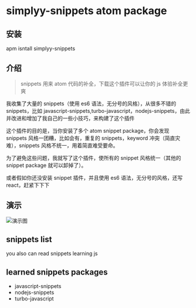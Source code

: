# simplyy-snippets atom package
## 安装
apm isntall simplyy-snippets


## 介绍
> snippets 用来 atom 代码的补全，下载这个插件可以让你的 js 体验补全更爽

我收集了大量的 snippets（使用 es6 语法，无分号的风格），从很多不错的 snippets，比如 javascript-snippets,turbo-javascript，nodejs-snippets，由此并改进和增加了我自己的一些小技巧，来构建了这个插件

这个插件的目的是，当你安装了多个 atom snippet package，你会发现 snippets 风格一团糟，比如会有，重复的 snippets，keyword 冲突（简直灾难），snippets 风格不统一，用着简直难受要命。

为了避免这些问题，我就写了这个插件，使所有的 snippet 风格统一（其他的 snippet package 就可以卸掉了）。

或者假如你还没安装 snippet 插件，并且使用 es6 语法，无分号的风格，还写 react，赶紧下下下

## 演示
![演示图](http://7xkpdt.com1.z0.glb.clouddn.com/blog-2-29-test.gif)

## snippets list
you also can read snippets learning js


## learned snippets packages
- javascript-snippets
- nodejs-snippets
- turbo-javascript
